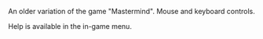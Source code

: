 An older variation of the game "Mastermind". Mouse and keyboard controls.

Help is available in the in-game menu.